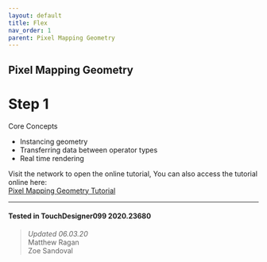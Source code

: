 ```yaml
---
layout: default
title: Flex
nav_order: 1
parent: Pixel Mapping Geometry
---
```


## Pixel Mapping Geometry
# Step 1

Core Concepts

* Instancing geometry
* Transferring data between operator types
* Real time rendering


Visit the network to open the online tutorial, You can also access the tutorial online here:  
[Pixel Mapping Geometry Tutorial](http://matthewragan.com/2015/08/18/advanced-instancing-pixel-mapping-geometry-touchdesigner/)

---

#### Tested in TouchDesigner099 2020.23680 
>*Updated 06.03.20*  
Matthew Ragan  
Zoe Sandoval  